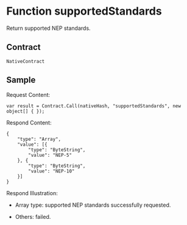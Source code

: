 # Function supportedStandards

Return supported NEP standards.

## Contract

	NativeContract

## Sample

Request Content:

```
var result = Contract.Call(nativeHash, "supportedStandards", new object[] { });
```

Respond Content:

```
{
	"type": "Array",
	"value": [{
		"type": "ByteString",
		"value": "NEP-5"
	}, {
		"type": "ByteString",
		"value": "NEP-10"
	}]
}
```

Respond Illustration:

- Array type: supported NEP standards successfully requested.

- Others: failed.
